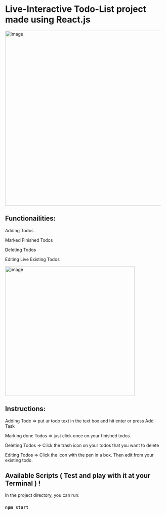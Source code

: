 # Live-Interactive Todo-List project made using React.js


<img width="565" alt="image" src="https://github.com/user-attachments/assets/aa94af7b-d216-4111-a5c0-a16d72192d92">



Functionailities:
---------------

Adding Todos

Marked Finished Todos

Deleting Todos

Editing Live Existing Todos



<img width="419" alt="image" src="https://github.com/user-attachments/assets/ecbbe7ee-61af-46ae-be22-e56524e67f9a">



Instructions:
------
Adding Todo  => 
put ur todo text in the text box and hit enter or press Add Task

Marking done Todos => 
just click once on your finished todos.

Deleting Todos => 
Cilck the trash icon on your todos that you want to delete

Editing Todos => 
Click the icon with the pen in a box. Then edit from your existing todo.






Available Scripts ( Test and play with it at your Terminal ) !
------------
In the project directory, you can run:
### `npm start`

